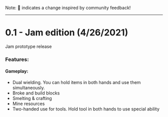 Note: 📢 indicates a change inspired by community feedback!


---------- 
# 0.1 - Jam edition (4/26/2021)
Jam prototype release
### Features: 
#### Gameplay: 
 * Dual wielding. You can hold items in both hands and use them simultaneously.
 * Broke and build blocks
 * Smelting & crafting
 * Mine resources
 * Two-handed use for tools. Hold tool in both hands to use special ability
